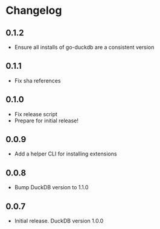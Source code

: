 # Changelog

## 0.1.2

- Ensure all installs of go-duckdb are a consistent version

## 0.1.1

- Fix sha references

## 0.1.0

- Fix release script
- Prepare for initial release!

## 0.0.9

- Add a helper CLI for installing extensions

## 0.0.8

- Bump DuckDB version to 1.1.0

## 0.0.7

- Initial release. DuckDB version 1.0.0
